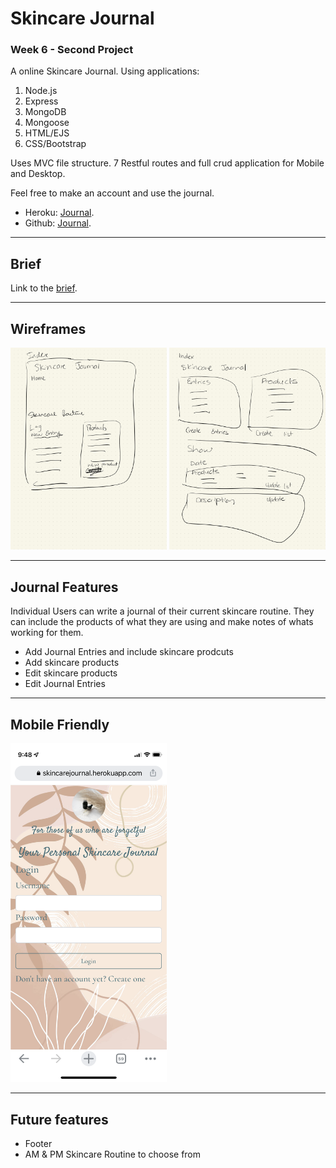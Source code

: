 # Skincare Journal

### Week 6 - Second Project

A online Skincare Journal. Using applications:

1. Node.js
2. Express
3. MongoDB
4. Mongoose
5. HTML/EJS
6. CSS/Bootstrap

Uses MVC file structure.
7 Restful routes and full crud application for Mobile and Desktop.

Feel free to make an account and use the journal.

- Heroku: [Journal](https://skincarejournal.herokuapp.com/login).
- Github: [Journal](https://github.com/Suzyyc/skincare-journal).

<hr>

## Brief

Link to the [brief](https://git.generalassemb.ly/seir59anz/seir59anz-course-materials/tree/main/express/project).

<hr>

## Wireframes

<img src="./public/img/Suzy-9.jpg" width="250"> <img src="./public/img/Suzy-14-2.jpg" width="250">

<hr>

## Journal Features

Individual Users can write a journal of their current skincare routine. They can include the products of what they are using and make notes of whats working for them.

- Add Journal Entries and include skincare prodcuts
- Add skincare products
- Edit skincare products
- Edit Journal Entries

<hr>

## Mobile Friendly

<img src="./public/img/IMG_3126.PNG" width="250">

<hr>

## Future features

- Footer
- AM & PM Skincare Routine to choose from
